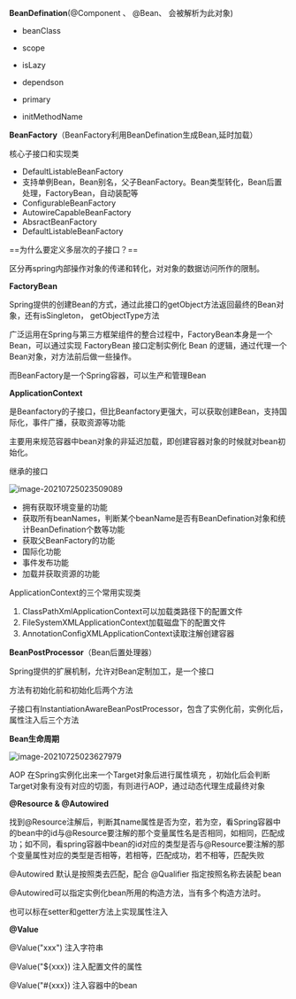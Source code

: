 **BeanDefination**(@Component 、 @Bean、 <bean/>会被解析为此对象)

- beanClass

- scope

- isLazy

- dependson

- primary

- initMethodName

**BeanFactory**（BeanFactory利用BeanDefination生成Bean,延时加载）

核心子接口和实现类

- DefaultListableBeanFactory
- 支持单例Bean，Bean别名，父子BeanFactory。Bean类型转化，Bean后置处理，FactoryBean，自动装配等
- ConfigurableBeanFactory
- AutowireCapableBeanFactory
- AbsractBeanFactory
- DefaultListableBeanFactory

==为什么要定义多层次的子接口？==

区分再spring内部操作对象的传递和转化，对对象的数据访问所作的限制。

**FactoryBean**

Spring提供的创建Bean的方式，通过此接口的getObject方法返回最终的Bean对象，还有isSingleton， getObjectType方法

广泛运用在Spring与第三方框架组件的整合过程中，FactoryBean本身是一个Bean，可以通过实现 FactoryBean 接口定制实例化 Bean 的逻辑，通过代理一个Bean对象，对方法前后做一些操作。

而BeanFactory是一个Spring容器，可以生产和管理Bean

**ApplicationContext**

是Beanfactory的子接口，但比Beanfactory更强大，可以获取创建Bean，支持国际化，事件广播，获取资源等功能

主要用来规范容器中bean对象的非延迟加载，即创建容器对象的时候就对bean初始化。

继承的接口

![image-20210725023509089](E:\学习笔记\typora\img\image-20210725023509089.png)

- 拥有获取环境变量的功能
- 获取所有beanNames，判断某个beanName是否有BeanDefination对象和统计BeanDefination个数等功能
- 获取父BeanFactory的功能
- 国际化功能
- 事件发布功能
- 加载并获取资源的功能

ApplicationContext的三个常用实现类

1. ClassPathXmlApplicationContext可以加载类路径下的配置文件
2. FileSystemXMLApplicationContext加载磁盘下的配置文件
3. AnnotationConfigXMLApplicationContext读取注解创建容器

**BeanPostProcessor**（Bean后置处理器）

Spring提供的扩展机制，允许对Bean定制加工，是一个接口

方法有初始化前和初始化后两个方法

子接口有InstantiationAwareBeanPostProcessor，包含了实例化前，实例化后，属性注入后三个方法

**Bean生命周期**

![image-20210725023627979](E:\学习笔记\typora\img\image-20210725023627979.png)

AOP  在Spring实例化出来一个Target对象后进行属性填充 ，初始化后会判断Target对象有没有对应的切面，有则进行AOP，通过动态代理生成最终对象

**@Resource & @Autowired**

找到@Resource注解后，判断其name属性是否为空，若为空，看Spring容器中的bean中的id与@Resource要注解的那个变量属性名是否相同，如相同，匹配成功；如不同，看spring容器中bean的id对应的类型是否与@Resource要注解的那个变量属性对应的类型是否相等，若相等，匹配成功，若不相等，匹配失败

@Autowired 默认是按照类去匹配，配合 @Qualifier 指定按照名称去装配 bean

@Autowired可以指定实例化bean所用的构造方法，当有多个构造方法时。

也可以标在setter和getter方法上实现属性注入

**@Value**

@Value("xxx") 注入字符串

@Value("${xxx}) 注入配置文件的属性

@Value("#{xxx}) 注入容器中的bean

